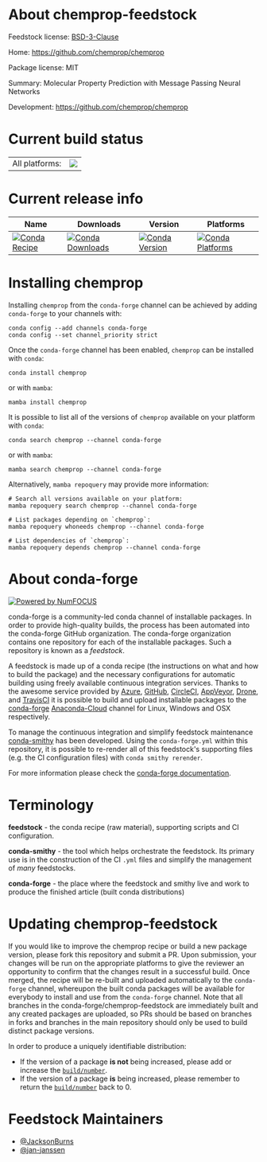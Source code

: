 About chemprop-feedstock
========================

Feedstock license: [BSD-3-Clause](https://github.com/conda-forge/chemprop-feedstock/blob/main/LICENSE.txt)

Home: https://github.com/chemprop/chemprop

Package license: MIT

Summary: Molecular Property Prediction with Message Passing Neural Networks

Development: https://github.com/chemprop/chemprop

Current build status
====================


<table><tr><td>All platforms:</td>
    <td>
      <a href="https://dev.azure.com/conda-forge/feedstock-builds/_build/latest?definitionId=13103&branchName=main">
        <img src="https://dev.azure.com/conda-forge/feedstock-builds/_apis/build/status/chemprop-feedstock?branchName=main">
      </a>
    </td>
  </tr>
</table>

Current release info
====================

| Name | Downloads | Version | Platforms |
| --- | --- | --- | --- |
| [![Conda Recipe](https://img.shields.io/badge/recipe-chemprop-green.svg)](https://anaconda.org/conda-forge/chemprop) | [![Conda Downloads](https://img.shields.io/conda/dn/conda-forge/chemprop.svg)](https://anaconda.org/conda-forge/chemprop) | [![Conda Version](https://img.shields.io/conda/vn/conda-forge/chemprop.svg)](https://anaconda.org/conda-forge/chemprop) | [![Conda Platforms](https://img.shields.io/conda/pn/conda-forge/chemprop.svg)](https://anaconda.org/conda-forge/chemprop) |

Installing chemprop
===================

Installing `chemprop` from the `conda-forge` channel can be achieved by adding `conda-forge` to your channels with:

```
conda config --add channels conda-forge
conda config --set channel_priority strict
```

Once the `conda-forge` channel has been enabled, `chemprop` can be installed with `conda`:

```
conda install chemprop
```

or with `mamba`:

```
mamba install chemprop
```

It is possible to list all of the versions of `chemprop` available on your platform with `conda`:

```
conda search chemprop --channel conda-forge
```

or with `mamba`:

```
mamba search chemprop --channel conda-forge
```

Alternatively, `mamba repoquery` may provide more information:

```
# Search all versions available on your platform:
mamba repoquery search chemprop --channel conda-forge

# List packages depending on `chemprop`:
mamba repoquery whoneeds chemprop --channel conda-forge

# List dependencies of `chemprop`:
mamba repoquery depends chemprop --channel conda-forge
```


About conda-forge
=================

[![Powered by
NumFOCUS](https://img.shields.io/badge/powered%20by-NumFOCUS-orange.svg?style=flat&colorA=E1523D&colorB=007D8A)](https://numfocus.org)

conda-forge is a community-led conda channel of installable packages.
In order to provide high-quality builds, the process has been automated into the
conda-forge GitHub organization. The conda-forge organization contains one repository
for each of the installable packages. Such a repository is known as a *feedstock*.

A feedstock is made up of a conda recipe (the instructions on what and how to build
the package) and the necessary configurations for automatic building using freely
available continuous integration services. Thanks to the awesome service provided by
[Azure](https://azure.microsoft.com/en-us/services/devops/), [GitHub](https://github.com/),
[CircleCI](https://circleci.com/), [AppVeyor](https://www.appveyor.com/),
[Drone](https://cloud.drone.io/welcome), and [TravisCI](https://travis-ci.com/)
it is possible to build and upload installable packages to the
[conda-forge](https://anaconda.org/conda-forge) [Anaconda-Cloud](https://anaconda.org/)
channel for Linux, Windows and OSX respectively.

To manage the continuous integration and simplify feedstock maintenance
[conda-smithy](https://github.com/conda-forge/conda-smithy) has been developed.
Using the ``conda-forge.yml`` within this repository, it is possible to re-render all of
this feedstock's supporting files (e.g. the CI configuration files) with ``conda smithy rerender``.

For more information please check the [conda-forge documentation](https://conda-forge.org/docs/).

Terminology
===========

**feedstock** - the conda recipe (raw material), supporting scripts and CI configuration.

**conda-smithy** - the tool which helps orchestrate the feedstock.
                   Its primary use is in the construction of the CI ``.yml`` files
                   and simplify the management of *many* feedstocks.

**conda-forge** - the place where the feedstock and smithy live and work to
                  produce the finished article (built conda distributions)


Updating chemprop-feedstock
===========================

If you would like to improve the chemprop recipe or build a new
package version, please fork this repository and submit a PR. Upon submission,
your changes will be run on the appropriate platforms to give the reviewer an
opportunity to confirm that the changes result in a successful build. Once
merged, the recipe will be re-built and uploaded automatically to the
`conda-forge` channel, whereupon the built conda packages will be available for
everybody to install and use from the `conda-forge` channel.
Note that all branches in the conda-forge/chemprop-feedstock are
immediately built and any created packages are uploaded, so PRs should be based
on branches in forks and branches in the main repository should only be used to
build distinct package versions.

In order to produce a uniquely identifiable distribution:
 * If the version of a package **is not** being increased, please add or increase
   the [``build/number``](https://docs.conda.io/projects/conda-build/en/latest/resources/define-metadata.html#build-number-and-string).
 * If the version of a package **is** being increased, please remember to return
   the [``build/number``](https://docs.conda.io/projects/conda-build/en/latest/resources/define-metadata.html#build-number-and-string)
   back to 0.

Feedstock Maintainers
=====================

* [@JacksonBurns](https://github.com/JacksonBurns/)
* [@jan-janssen](https://github.com/jan-janssen/)

